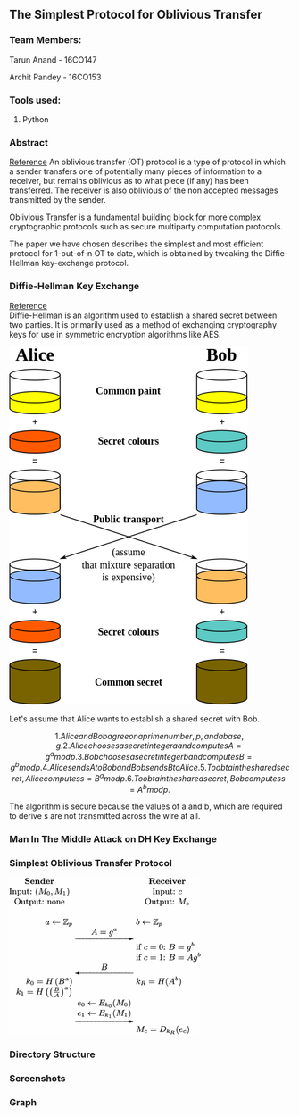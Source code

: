 ## The Simplest Protocol for Oblivious Transfer

### Team Members:
Tarun Anand - 16CO147

Archit Pandey - 16CO153

### Tools used:
1. Python

### Abstract
[Reference](https://link.springer.com/chapter/10.1007/978-3-319-22174-8_3)
An oblivious transfer (OT) protocol is a type of protocol in which a sender transfers one of potentially many pieces of information to a receiver, but remains oblivious as to what piece (if any) has been transferred. The receiver is also oblivious of the non accepted messages transmitted by the sender.

Oblivious Transfer is a fundamental building block for more complex cryptographic protocols such as secure multiparty computation protocols.

The paper we have chosen describes the simplest and most efficient protocol for 1-out-of-n OT to date, which is obtained by tweaking the Diffie-Hellman key-exchange protocol.


### Diffie-Hellman Key Exchange
[Reference](http://www.math.ucla.edu/~baker/40/handouts/rev_DH/node1.html)  
Diffie-Hellman is an algorithm used to establish a shared secret between two parties. It is primarily used as a method of exchanging cryptography keys for use in symmetric encryption algorithms like AES.  

![Image](img/diffie.png)  

Let's assume that Alice wants to establish a shared secret with Bob.


```math
1. Alice and Bob agree on a prime number, p, and a base, g.
2. Alice chooses a secret integer a and computes A = g^a mod p.
3. Bob chooses a secret integer b and computes B = g^b mod p.
4. Alice sends A to Bob and Bob sends B to Alice.
5. To obtain the shared secret, Alice computes s = B^a mod p.
6. To obtain the shared secret, Bob computes s = A^b mod p.
```
The algorithm is secure because the values of a and b, which are required to derive s are not transmitted across the wire at all.

### Man In The Middle Attack on DH Key Exchange

### Simplest Oblivious Transfer Protocol
![Image](img/ott.gif)
### Directory Structure

### Screenshots

### Graph
